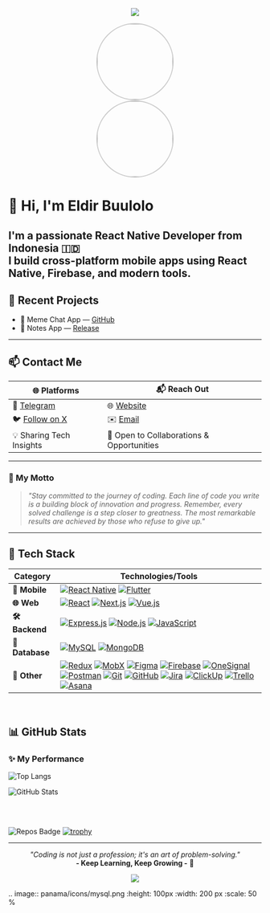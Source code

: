 <p align="center">
  <img src="https://capsule-render.vercel.app/api?type=waving&color=gradient&height=100&section=header"/>
</p>

<p align="center" style="margin: 0; padding: 0; font-size: 0;">
  <img src="https://github.com/eldirb21.png" alt="Profile Picture" style="border-radius: 50%; width: 150px; height: 150px; border: 2px solid #ccc; display: block;"/>
</p>

<p align="center" style="margin: 0; padding: 0; font-size: 0;">
  <img src="https://shields.io/badge/👨‍💻-Eldir-blue?style=for-the-badge&logo=github&logoColor=white" alt="Eldir's Avatar" style="border-radius: 50%; width: 150px; border: 2px solid #ccc; display: block;"/>
</p>

# 👋 Hi, I'm Eldir Buulolo

I'm a passionate React Native Developer from Indonesia 🇮🇩  
I build cross-platform mobile apps using React Native, Firebase, and modern tools.
---

## 📱 Recent Projects
- 💬 Meme Chat App — [GitHub](https://github.com/eldirb21/meme-generated-test)
- 📝 Notes App — [Release](https://github.com/eldirb21/Notes/releases/tag/Android)

---

## 📫 Contact Me

| 🌐 Platforms                            | 📬 Reach Out                              |
| --------------------------------------- | ----------------------------------------- |
| 💬 [Telegram](https://t.me/co_eld)      | 🌐 [Website](https://eldirwe.vercel.app)  |
| 🐦 [Follow on X](https://x.com/eldir_b) | ✉️ [Email](mailto:eldir.dev.io@gmail.com) |
| 💡 Sharing Tech Insights                | 🤝 Open to Collaborations & Opportunities |

---

### 🚀 My Motto

> _"Stay committed to the journey of coding. Each line of code you write is a building block of innovation and progress. Remember, every solved challenge is a step closer to greatness. The most remarkable results are achieved by those who refuse to give up."_

---

## 🔧 Tech Stack

| Category        | Technologies/Tools                                                                 |
|-----------------|-----------------------------------------------------------------------------------|
| **📱 Mobile**   | [![React Native](https://img.shields.io/badge/React_Native-61DAFB?logo=react&logoColor=white)](https://reactnative.dev/) [![Flutter](https://img.shields.io/badge/Flutter-02569B?logo=flutter&logoColor=white)](https://flutter.dev/) |
| **🌐 Web**      | [![React](https://img.shields.io/badge/React-61DAFB?logo=react&logoColor=white)](https://react.dev/) [![Next.js](https://img.shields.io/badge/Next.js-000000?logo=next.js&logoColor=white)](https://nextjs.org/) [![Vue.js](https://img.shields.io/badge/Vue.js-4FC08D?logo=vue.js&logoColor=white)](https://vuejs.org/) |
| **🛠️ Backend**  | [![Express.js](https://img.shields.io/badge/Express.js-000000?logo=express&logoColor=white)](https://expressjs.com/) [![Node.js](https://img.shields.io/badge/Node.js-339933?logo=node.js&logoColor=white)](https://nodejs.org/) [![JavaScript](https://img.shields.io/badge/JavaScript-F7DF1E?logo=javascript&logoColor=black)](https://developer.mozilla.org/en-US/docs/Web/JavaScript) |
| **💾 Database** | [![MySQL](https://img.shields.io/badge/MySQL-4479A1?logo=mysql&logoColor=white)](https://www.mysql.com/) [![MongoDB](https://img.shields.io/badge/MongoDB-47A248?logo=mongodb&logoColor=white)](https://www.mongodb.com/) |
| **🧩 Other**    | [![Redux](https://img.shields.io/badge/Redux-764ABC?logo=redux&logoColor=white)](https://redux.js.org/) [![MobX](https://img.shields.io/badge/MobX-FF9955?logo=mobx&logoColor=white)](https://mobx.js.org/) [![Figma](https://img.shields.io/badge/Figma-F24E1E?logo=figma&logoColor=white)](https://www.figma.com/) [![Firebase](https://img.shields.io/badge/Firebase-FFCA28?logo=firebase&logoColor=black)](https://firebase.google.com/) [![OneSignal](https://img.shields.io/badge/OneSignal-FF0000?logo=onesignal&logoColor=white)](https://onesignal.com/) [![Postman](https://img.shields.io/badge/Postman-FF6C37?logo=postman&logoColor=white)](https://www.postman.com/) [![Git](https://img.shields.io/badge/Git-F05032?logo=git&logoColor=white)](https://git-scm.com/) [![GitHub](https://img.shields.io/badge/GitHub-181717?logo=github&logoColor=white)](https://github.com/) [![Jira](https://img.shields.io/badge/Jira-0052CC?logo=jira&logoColor=white)](https://www.atlassian.com/software/jira) [![ClickUp](https://img.shields.io/badge/ClickUp-7B68EE?logo=clickup&logoColor=white)](https://clickup.com/) [![Trello](https://img.shields.io/badge/Trello-0052CC?logo=trello&logoColor=white)](https://trello.com/) [![Asana](https://img.shields.io/badge/Asana-FB5A5A?logo=asana&logoColor=white)](https://asana.com/) |

<br>

## 📊 GitHub Stats

### ✨ My Performance

![Top Langs](https://eld-readme-stats-eldirb21s-projects.vercel.app/api/top-langs/?username=eldirb21&layout=compact&langs_count=8)

![GitHub Stats](https://eld-readme-stats-eldirb21s-projects.vercel.app/api?username=eldirb21&show_icons=true&include_all_commits=true&count_private=true)


<br>
<br>

![Repos Badge](https://img.shields.io/badge/public%20repos-12-blue)
[![trophy](https://github-profile-trophy.vercel.app/?username=eldirb21)](https://github.com/ryo-ma/github-profile-trophy)

---

<p align="center">
  <i>"Coding is not just a profession; it's an art of problem-solving."</i>  
  <br><b>- Keep Learning, Keep Growing -</b> 🌱
</p>

<p align="center">
  <img src="https://capsule-render.vercel.app/api?type=waving&color=gradient&height=100&section=footer"/>
</p>

.. image:: panama/icons/mysql.png
   :height: 100px
   :width: 200 px
   :scale: 50 %
